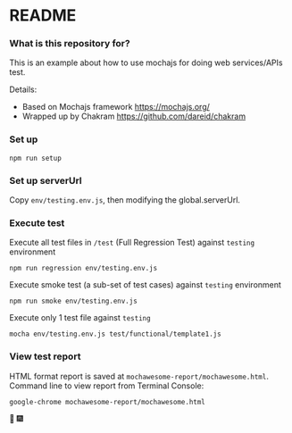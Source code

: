 # README #


### What is this repository for? ###
This is an example about how to use mochajs for doing web services/APIs test.

Details:
- Based on Mochajs framework https://mochajs.org/
- Wrapped up by Chakram https://github.com/dareid/chakram

### Set up ###
```
npm run setup
```
### Set up serverUrl ###
Copy `env/testing.env.js`, then modifying the global.serverUrl.
### Execute test ###
Execute all test files in `/test` (Full Regression Test) against `testing` environment
```
npm run regression env/testing.env.js
```
Execute smoke test (a sub-set of test cases) against `testing` environment
```
npm run smoke env/testing.env.js 
```
Execute only 1 test file  against `testing`
```
mocha env/testing.env.js test/functional/template1.js
```
### View test report ###
HTML format report is saved at `mochawesome-report/mochawesome.html`.
Command line to view report from Terminal Console:
```
google-chrome mochawesome-report/mochawesome.html
```

:tada: :fireworks:
